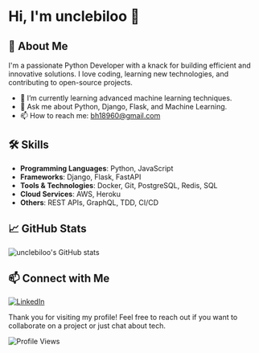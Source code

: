 # Hi, I'm unclebiloo 👋

## 🚀 About Me

I'm a passionate Python Developer with a knack for building efficient and innovative solutions. I love coding, learning new technologies, and contributing to open-source projects.

- 🌱 I’m currently learning advanced machine learning techniques.
- 💬 Ask me about Python, Django, Flask, and Machine Learning.
- 📫 How to reach me: [bh18960@gmail.com](mailto:bh18960@gmail.com)

## 🛠️ Skills

- **Programming Languages**: Python, JavaScript
- **Frameworks**: Django, Flask, FastAPI
- **Tools & Technologies**: Docker, Git, PostgreSQL, Redis, SQL
- **Cloud Services**: AWS, Heroku
- **Others**: REST APIs, GraphQL, TDD, CI/CD

## 📈 GitHub Stats

![unclebiloo's GitHub stats](https://github-readme-stats.vercel.app/api?username=unclebiloo&show_icons=true&theme=radical)

## 📫 Connect with Me

[![LinkedIn](https://img.shields.io/badge/LinkedIn-blue?style=for-the-badge&logo=linkedin)](www.linkedin.com/in/bilal-hussain-mian-804746181)


Thank you for visiting my profile! Feel free to reach out if you want to collaborate on a project or just chat about tech.

![Profile Views](https://komarev.com/ghpvc/?username=unclebiloo&style=flat-square)
